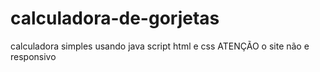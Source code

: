 # calculadora-de-gorjetas
calculadora simples usando java script  html e css
ATENÇÃO o site não e responsivo
